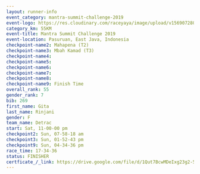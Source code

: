 ```yaml
---
layout: runner-info 
event_category: mantra-summit-challenge-2019 
event-logo: https://res.cloudinary.com/raceyaya/image/upload/v1569072809/logo/mantra-image_segrbx.jpg
category_km: 55KM 
event-title: Mantra Summit Challenge 2019 
event-location: Pasuruan, East Java, Indonesia 
checkpoint-name2: Mahapena (T2) 
checkpoint-name3: Mbah Kamad (T3) 
checkpoint-name4: 
checkpoint-name5: 
checkpoint-name6: 
checkpoint-name7: 
checkpoint-name8: 
checkpoint-name9: Finish Time
overall_rank: 55
gender_rank: 7
bib: 269
first_name: Gita
last_name: Rinjani
gender: F
team_name: Detrac
start: Sat, 11-00-00 pm
checkpoint2: Sun, 07-58-18 am
checkpoint3: Sun, 01-52-43 pm
checkpoint9: Sun, 04-34-36 pm
race_time: 17-34-36
status: FINISHER
certficate_/_link: https://drive.google.com/file/d/1Qut7BcwMDeIxg23g2-5dxZpLPOr-4Ad4/view?usp=sharing
---
```

